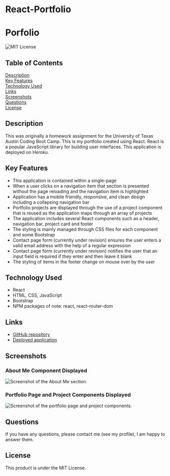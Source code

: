 # React-Portfolio

# Porfolio

![MIT License](https://img.shields.io/badge/license-MIT%20License-blue.svg)

## Table of Contents

[Description](#description) <br/>
[Key Features](#key-features) <br/>
[Technology Used](#technology-used) <br/>
[Links](#links) <br/>
[Screenshots](#screenshots) <br/>
[Questions](#questions) <br/>
[License](#license) <br/>

## Description

This was originally a homework assignment for the University of Texas Austin Coding Boot Camp. This is my portfolio created using React. React is a popular JavaScript library for building user interfaces. This application is deployed on Heroku.

## Key Features

- This application is contained within a single-page
- When a user clicks on a navigation item that section is presented without the page reloading and the navigation item is highlighted
- Application has a mobile friendly, responsive, and clean design including a collapsing navigation bar
- Portfolio projects are displayed through the use of a project component that is reused as the application maps through an array of projects
- The application includes several React components such as a header, navigation bar, project card and footer
- The styling is mainly managed through CSS files for each component and some Bootstrap
- Contact page form (currently under revision) ensures the user enters a valid email address with the help of a regular expression
- Contact page form (currently under revision) notifies the user that an input field is required if they enter and then leave it blank
- The styling of items in the footer change on mouse over by the user

## Technology Used

- React
- HTML, CSS, JavaScript
- Bootstrap
- NPM packages of note: react, react-router-dom

## Links

- [GitHub repository](https://github.com/carissamero/React-Portfolio.git)
- [Deployed application]()

## Screenshots

### About Me Component Displayed

![Screenshot of the About Me section.]()

### Portfolio Page and Project Components Displayed

![Screenshot of the portfolio page and project components.]()

## Questions

If you have any questions, please contact me (see my profile), I am happy to answer them.

## License

This product is under the MIT License.

